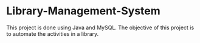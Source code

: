 # Library-Management-System
This project is done using Java and MySQL.
The objective of this project is to automate the activities in a library.
